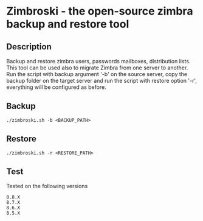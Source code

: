 # Zimbroski - the open-source zimbra backup and restore tool

## Description
Backup and restore zimbra users, passwords mailboxes, distribution lists.
This tool can be used also to migrate Zimbra from one server to another.
Run the script with backup argument '-b' on the source server, copy the backup folder on the target server and run the script with restore option '-r', everything will be configured as before.

## Backup

`
./zimbroski.sh -b <BACKUP_PATH>
`
## Restore

`
./zimbroski.sh -r <RESTORE_PATH>
`

## Test

Tested on the following versions

```
8.8.X
8.7.X
8.6.X
8.5.X
```

